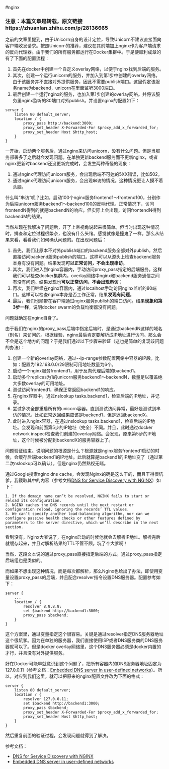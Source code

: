 #nginx

### 注意：本篇文章是转载，原文链接https://zhuanlan.zhihu.com/p/28136665


之前的文章里提到，由于Unicorn自身的设计定位，导致Unicorn不建议直接面向客户端收发请求。按照Unicorn的推荐，建议在其前端加上nginx作为客户端请求的反向代理器。由于我们的所有服务都运行在Docker集群中。于是便顺利成章的有了下面的配置流程：

1.  首先在docker中创建一个自定义overlay网络，以便于nginx找到后端的服务。
2.  其次，创建一个运行unicorn的服务，并加入到第1步中创建的overlay网络。由于该服务并不直接对外提供服务，因此不需要publish端口。这里假定该服务name为backend，unicorn在里面监听3000端口。
3.  最后创建一个运行nginx的服务，也加入第1步创建的overlay网络。并将该服务里nginx监听的80端口对外publish。并设置nginx的配置如下：

```nginx
server {
	listen 80 default_server;
	location / {
		proxy_pass http://backend:3000;
		proxy_set_header X-Forwarded-For $proxy_add_x_forwarded_for;
		proxy_set_header Host $http_host;
	}
}
```

一开始，启动两个服务后，通过nginx来访问unicorn，没有什么问题。但是当服务部署多了之后就会发现问题。在单独更新backend服务而不更新nginx，或者nginx更新时backend还没更新完成时，会发生两种奇怪的现象：

1.  通过nginx代理访问unicorn服务，会出现后端不可达的5XX错误，比如502。
2.  通过nginx代理访问unicorn服务，会出现串访的情况。这种情况更让人摸不着头脑。

什么叫“串访”呢？比如，启动100个nginx服务frontend1～frontend100，分别作为后端unicorn服务backend1～backend100的反响代理。正常情况下，访问frontendN得到的就是backendN的响应。但实际上会出现，访问frontendN得到backendM的结果。

当然从现在我解决了问题后，开了上帝视角说起来很简单。但当时出现这种情况时，排查和定位过程很繁杂，也没有什么头绪。感觉就像是撞鬼了一样。那么从结果来看，看看我们如何确认问题的。在出现问题后：

1.  首先，我们让原本不对外publish端口的backend服务全部对外publish。然后直接访问backend服务publish的端口。这样可以从源头上检查backend服务本身有没有问题。结果发现**可以正常访问，不会出现串访**。
2.  其次，我们进入到nginx容器内，手动访问proxy\_pass指定的后端服务。这样我们可以检查docker集群内，overlay网络中nginx和backend服务通信之间有没有问题。结果发现也**可以正常访问，不会出现串访**；
3.  再次，我们继续在nginx容器内，通过localhost手动访问nginx监听的80端口。这样可以检查nginx本身是否工作正常。结果**发现有问题**。
4.  最后，我们也顺带在客户端通过nginx服务publish的端口访问。结果**现象和第3步一样**，说明docker swarm的负载均衡器没有问题。

问题就确定在nginx自身了。

由于我们在nginx的proxy\_pass后端中指定后端时，是通过backendN这样的域名（别名）来访问的。根据经验，nginx最后肯定要解析成IP地址进行访问。那么会不会是这个地方的问题？于是我们通过以下步骤来验证（这也是简单的复现该问题的办法）：

1.  创建一个新的overlay网络，通过--ip-range参数配置网络中容器的IP段。比如：配置为192.168.0.0/29限制可用地址数量为6个。
2.  启动一个nginx服务frontend1，用于反向代理后端的backend1。
3.  启动多个replicas为1的unicorn服务backend1～backendN，数量足以覆盖绝大多数overlay的可用地址。
4.  测试访问frontend1，确保正常返回backend1的响应。
5.  在nginx容器中，通过nslookup tasks.backend1，检查后端的IP地址，并记录。
6.  尝试多次全部重启所有的unicorn容器。直到测试访问异常，最好是测试到串访的情况。比如正常返回结果应该是backend1，但是返回backendX。
7.  此时进入nginx容器，在通过nslookup tasks.backend1，检查后端的IP地址。会发现和前面第5步的IP地址（完全）不同。并且，此时通过docker network inspect检查我们创建的overlay网络。会发现，原来第5步的IP地址，这个时候被分配到backendX的服务容器上了。

问题验证结束。说明问题的根源是什么？根源就是nginx服务frontend1启动的时候，会缓存后端backend1的IP地址。此后就算是backend1的IP地址变了（通过第二次nslookup可以确认），但是nginx仍然熟视无睹。

通过Google搜索nginx dns cache，会发现Nginx的确是这么干的，而且干得很坑爹。我截取其中的内容（参考文档[DNS for Service Discovery with NGINX](https://link.zhihu.com/?target=https%3A//www.nginx.com/blog/dns-service-discovery-nginx-plus/)）如下：

```text
1. If the domain name can’t be resolved, NGINX fails to start or reload its configuration.
2. NGINX caches the DNS records until the next restart or configuration reload, ignoring the records’ TTL values.
3. We can’t specify another load‑balancing algorithm, nor can we configure passive health checks or other features defined by parameters to the server directive, which we’ll describe in the next section.

```

看到没有，Nginx大爷说了，在nginx启动的时候他就会去解析IP地址。解析完后就缓存起来，并且对解析结果的TTL不管不顾。坑了个大爹啊！

当然，这段文本说的通过proxy\_pass直接指定后端的方式。通过proxy\_pass指定后端组也是类似的。

而如果不想出现这种情况，而是每次都解析，那么Nginx也给出了办法，即使用变量设置proxy\_pass的后端，并且配合resolver指令设置DNS服务器。配置参考如下：

```nginx
server {
	...
	location / {
		resolver 8.8.8.8;
		set $backend http://backend1:3000;
		proxy_pass $backend;
	}
}
```

这个方案里，通过变量指定这个很容易。关键是通过resolver指定DNS服务器地址这个很坑爹。因为在单独的服务器，我们直接使用ISP或者DNS服务商的DNS服务器就可以了。但是docker overlay网络里，这个DNS服务器必须是docker内置的才行，并且没有对外提供服务。

好在Docker可能早就意识到这个问题了，把所有容器内的DNS服务器地址固定为127.0.0.11（参考文档：[Embedded DNS server in user-defined networks](https://link.zhihu.com/?target=https%3A//docs.docker.com/engine/userguide/networking/configure-dns/)）。所以，对应到我们这里，就可以把原来的nginx配置文件改为下面的格式：

```nginx
server {
	listen 80 default_server;
	location / {
		resolver 127.0.0.11;
		set $backend http://backend1:3000;
		proxy_pass $backend;
		proxy_set_header X-Forwarded-For $proxy_add_x_forwarded_for;
		proxy_set_header Host $http_host;
	}
}
```

然后重复前面的验证过程，会发现问题就得到了解决。

参考文档：

*   [DNS for Service Discovery with NGINX](https://link.zhihu.com/?target=https%3A//www.nginx.com/blog/dns-service-discovery-nginx-plus/)
*   [Embedded DNS server in user-defined networks](https://link.zhihu.com/?target=https%3A//docs.docker.com/engine/userguide/networking/configure-dns/)